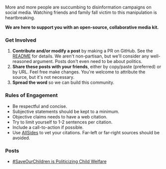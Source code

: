 More and more people are succumbing to disinformation campaigns on social media. Watching friends and family fall victim to this manipulation is heartbreaking.

**We are here to support you with an open-source, collaborative media kit.**

### Get Involved
1. **Contribute and/or modify a post** by making a PR on GitHub. See the [README](https://github.com/OmniFact/omnifact_web) for details. We aren't non-partisan, but we'll consider any well-reasoned argument. Posts don't even need to be about politics.
2. **Share these posts with your friends**, either by copy/paste (preferred) or by URL. Feel free make changes. You're welcome to attribute the source, but it's not necessary.
3. **Spread the word** so we can build this community.

### Rules of Engagement
- Be respectful and concise.
- Subjective statements should be kept to a minimum.
- Objective claims needs to have a web citation.
- Try to limit yourself to 1-2 sentences per citation.
- Include a call-to-action if possible.
- Use [AllSides](https://www.allsides.com/unbiased-balanced-news) to vet your citations. Far-left or far-right sources should be avoided.

### Posts

- [#SaveOurChildren is Politicizing Child Welfare](/save-our-children-is-politicizing-child-welfare/)
